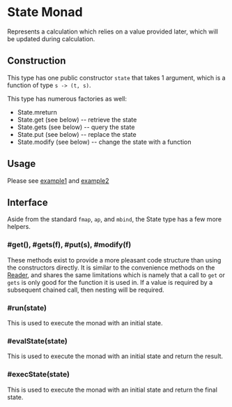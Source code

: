 # State Monad
Represents a calculation which relies on a value provided later, which will be updated
during calculation.

## Construction
This type has one public constructor ```state``` that takes 1 argument, which is
a function of type ```s -> (t, s)```.

This type has numerous factories as well:

* State.mreturn
* State.get (see below) -- retrieve the state
* State.gets (see below) -- query the state
* State.put (see below) -- replace the state
* State.modify (see below) -- change the state with a function

## Usage
Please see [example1](../examples/state.example1.js) and [example2](../examples/state.example2.js)

## Interface
Aside from the standard ```fmap```, ```ap```, and ```mbind```, the State type has a few more helpers.

### #get(), #gets(f), #put(s), #modify(f)
These methods exist to provide a more pleasant code structure than using the constructors directly.
It is similar to the convenience methods on the [Reader](reader.md), and shares the same limitations
which is namely that a call to ```get``` or ```gets``` is only good for the function it is used in.
If a value is required by a subsequent chained call, then nesting will be required.

### #run(state)
This is used to execute the monad with an initial state.

### #evalState(state)
This is used to execute the monad with an initial state and return the result.

### #execState(state)
This is used to execute the monad with an initial state and return the final state.